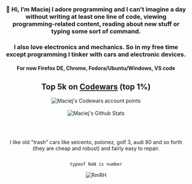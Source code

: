 <div align="center">
  
### 👋 Hi, I’m Maciej I adore programming and I can't imagine a day without writing at least one line of code, viewing programming-related content, reading about new stuff or typing some sort of command.

### I also love electronics and mechanics. So in my free time except programming I tinker with cars and electronic devices.

#### For now Firefox DE, Chrome, Fedora/Ubuntu/Windows, VS code

## Top 5k on [Codewars](https://www.codewars.com/users/maciejbaba/stats) (top 1%)
<img src="https://www.codewars.com/users/maciejbaba/badges/large" alt="Maciej's Codewars account points">
<br/><br/>
  
<img alt="Maciej's Github Stats" src="https://github-readme-stats-taupe-tau.vercel.app/api?username=maciejbaba&count_private=true&theme=tokyonight">

<br/><br/>

I like old "trash" cars like seicento, polonez, golf 3, audi 80 and so forth (they are cheap and robust) and fairly easy to repair.

                                                                                                                                                                                                                                                                                    typeof NaN is number


![RmRH](https://user-images.githubusercontent.com/81487891/232110692-0798aa9a-758a-4511-b676-6531cb5053d8.gif)
</div>
